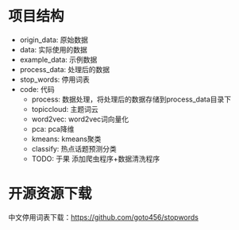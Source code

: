 # 项目结构

- origin_data: 原始数据
- data: 实际使用的数据
- example_data: 示例数据
- process_data: 处理后的数据
- stop_words: 停用词表
- code: 代码
    - process: 数据处理，将处理后的数据存储到process_data目录下
    - topiccloud: 主题词云
    - word2vec: word2vec词向量化
    - pca: pca降维
    - kmeans: kmeans聚类
    - classify: 热点话题预测分类
    - TODO: 于果 添加爬虫程序+数据清洗程序

# 开源资源下载

中文停用词表下载：https://github.com/goto456/stopwords